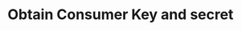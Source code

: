 # Obtain Consumer Key and secret



<figure><img src="../../.gitbook/assets/_C__Users_Jaseem_Downloads_Temporary20-20consumer20and%20secret.html.png" alt=""><figcaption></figcaption></figure>
